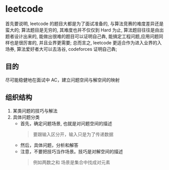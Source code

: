 # leetcode

首先要说明, leetcode 的题目大都是为了面试准备的, 与算法竞赛的难度差异还是蛮大的;
算法题目是无穷的, 其难度也并不仅仅到 Hard 为止, 算法题目往往是由出题者设计出来的, 能做出很难的题目可以证明自己犇, 能搞定工程问题,应用问题同样也是很厉害的, 并且业界更需要;
总而言之, leetcode 更适合作为进入业界的入场券, 算法爱好者大可以去洛谷, codeforces 证明自己犇;

## 目的

尽可能稳健地在面试中 AC，建立问题空间与解空间的映射

## 组织结构

1. 某类问题的技巧与解法
2. 具体问题分类
   - 首先，确定问题场景, 也就是对问题空间的描述
     > 要跟输入区分开，输入只是为了传递数据
   - 然后，具体问题，分析和解答
   - 注意，不要把技巧当作场景。技巧是对解空间的描述
     > 例如两数之和 场景是集合中找成对元素
